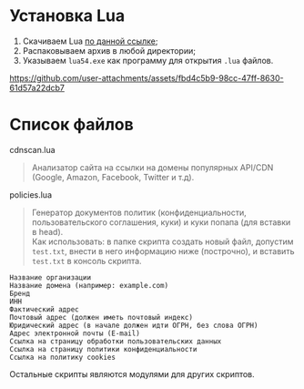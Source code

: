 # Установка Lua
1. Скачиваем Lua [по данной ссылке](https://sourceforge.net/projects/luabinaries/files/5.4.2/Tools%20Executables/lua-5.4.2_Win64_bin.zip/download);
2. Распаковываем архив в любой директории;
3. Указываем `lua54.exe` как программу для открытия `.lua` файлов.

https://github.com/user-attachments/assets/fbd4c5b9-98cc-47ff-8630-61d57a22dcb7

# Список файлов
cdnscan.lua
> Анализатор сайта на ссылки на домены популярных API/CDN (Google, Amazon, Facebook, Twitter и т.д).

policies.lua
> Генератор документов политик (конфиденциальности, пользовательского соглашения, куки) и куки попапа (для вставки в head).<br>
> Как использовать: в папке скрипта создать новый файл, допустим `test.txt`, внести в него информацию ниже (построчно), и вставить `test.txt` в консоль скрипта.
```
Название организации
Название домена (например: example.com)
Бренд
ИНН
Фактический адрес
Почтовый адрес (должен иметь почтовый индекс)
Юридический адрес (в начале должен идти ОГРН, без слова ОГРН)
Адрес электронной почты (E-mail)
Ссылка на страницу обработки пользовательских данных
Ссылка на страницу политики конфиденциальности
Ссылка на политику cookies
```

Остальные скрипты являются модулями для других скриптов.
